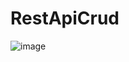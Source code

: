 # RestApiCrud

![image](https://user-images.githubusercontent.com/18752945/211186809-85dc5678-4202-41a7-83bc-49c28ed07a16.png)
